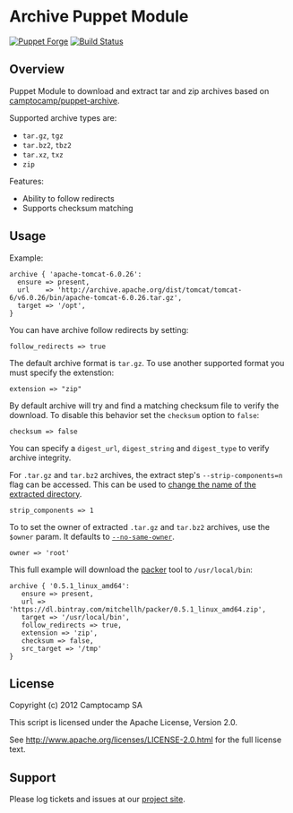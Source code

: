 Archive Puppet Module
====================

[![Puppet Forge](http://img.shields.io/puppetforge/v/camptocamp/archive.svg)](https://forge.puppetlabs.com/camptocamp/archive)
[![Build Status](https://img.shields.io/travis/camptocamp/puppet-archive/master.svg)](https://travis-ci.org/camptocamp/puppet-archive)

Overview
--------

Puppet Module to download and extract tar and zip archives based on [camptocamp/puppet-archive](https://github.com/camptocamp/puppet-archive).

Supported archive types are:

- `tar.gz`, `tgz`
- `tar.bz2`, `tbz2`
- `tar.xz`, `txz`
- `zip`

Features:

- Ability to follow redirects
- Supports checksum matching

Usage
-----

Example:

    archive { 'apache-tomcat-6.0.26':
      ensure => present,
      url    => 'http://archive.apache.org/dist/tomcat/tomcat-6/v6.0.26/bin/apache-tomcat-6.0.26.tar.gz',
      target => '/opt',
    }

You can have archive follow redirects by setting:

```
follow_redirects => true
````

The default archive format is ```tar.gz```. To use another supported format you must specify the extenstion:

```
extension => "zip"
```

By default archive will try and find a matching checksum file to verify the download. To disable this behavior set the ```checksum``` option to ```false```:

```
checksum => false
```

You can specify a ```digest_url```, ```digest_string``` and ```digest_type``` to verify archive integrity.

For `.tar.gz` and `tar.bz2` archives, the extract step's `--strip-components=n` flag can be accessed. This can be used to [change the name of the extracted directory](http://unix.stackexchange.com/questions/11018/how-to-choose-directory-name-during-untarring).

```
strip_components => 1
```

To to set the owner of extracted `.tar.gz` and `tar.bz2` archives, use the `$owner` param. It defaults to [`--no-same-owner`](http://linuxcommand.org/man_pages/tar1.html).

```
owner => 'root'
```

This full example will download the [packer](packer.io) tool to ```/usr/local/bin```:

```
archive { '0.5.1_linux_amd64':
   ensure => present,
   url => 'https://dl.bintray.com/mitchellh/packer/0.5.1_linux_amd64.zip',
   target => '/usr/local/bin',
   follow_redirects => true,
   extension => 'zip',
   checksum => false,
   src_target => '/tmp'
}
```

License
-------

Copyright (c) 2012 Camptocamp SA

This script is licensed under the Apache License, Version 2.0.

See http://www.apache.org/licenses/LICENSE-2.0.html for the full license text.


Support
-------

Please log tickets and issues at our [project site](https://github.com/camptocamp/puppet-archive/issues).
